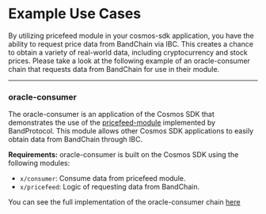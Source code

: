 <!--
order: 3
-->

# Example Use Cases

By utilizing pricefeed module in your cosmos-sdk application, you have the ability to request price data from BandChain via IBC. This creates a chance to obtain a variety of real-world data, including cryptocurrency and stock prices. Please take a look at the following example of an oracle-consumer chain that requests data from BandChain for use in their module.


---

### oracle-consumer

The oracle-consumer is an application of the Cosmos SDK that demonstrates the use of the [pricefeed-module](https://github.com/bandprotocol/oracle-consumer/tree/main/docs/x/pricefeed.md) implemented by BandProtocol. This module allows other Cosmos SDK applications to easily obtain data from BandChain through IBC.

**Requirements:**
oracle-consumer is built on the Cosmos SDK using the following modules:
- `x/consumer`: Consume data from pricefeed module.
- `x/pricefeed`: Logic of requesting data from BandChain.

You can see the full implementation of the oracle-consumer chain [here](https://github.com/bandprotocol/oracle-consumer)
